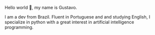 Hello world 👋, my name is Gustavo.

I am a dev from Brazil. Fluent in Portuguese and and studying English, I specialize in python with a great interest in artificial intelligence programming.
